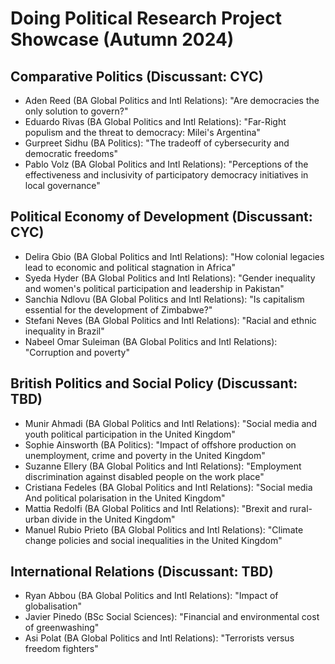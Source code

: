 # Doing Political Research Project Showcase (Autumn 2024)

## Comparative Politics (Discussant: CYC)

 - Aden Reed (BA Global Politics and Intl Relations): "Are democracies the only solution to govern?"
 - Eduardo Rivas (BA Global Politics and Intl Relations): "Far-Right populism and the threat to democracy: Milei's Argentina"
 - Gurpreet Sidhu (BA Politics): "The tradeoff of cybersecurity and democratic freedoms"
 - Pablo Volz (BA Global Politics and Intl Relations): "Perceptions of the effectiveness and inclusivity of participatory democracy initiatives in local governance"

## Political Economy of Development (Discussant: CYC)

 - Delira Gbio (BA Global Politics and Intl Relations): "How colonial legacies lead to economic and political stagnation in Africa"
 - Syeda Hyder (BA Global Politics and Intl Relations): "Gender inequality and women's political participation and leadership in Pakistan"
 - Sanchia Ndlovu (BA Global Politics and Intl Relations): "Is capitalism essential for the development of Zimbabwe?"
 - Stefani Neves (BA Global Politics and Intl Relations): "Racial and ethnic inequality in Brazil"
 - Nabeel Omar Suleiman (BA Global Politics and Intl Relations): "Corruption and poverty"

## British Politics and Social Policy (Discussant: TBD)

 - Munir Ahmadi (BA Global Politics and Intl Relations): "Social media and youth political participation in the United Kingdom"
 - Sophie Ainsworth (BA Politics): "Impact of offshore production on unemployment, crime and poverty in the United Kingdom"
 - Suzanne Ellery (BA Global Politics and Intl Relations): "Employment discrimination against disabled people on the work place" 
 - Cristiana Fedeles (BA Global Politics and Intl Relations): "Social media And political polarisation in the United Kingdom"
 - Mattia Redolfi (BA Global Politics and Intl Relations): "Brexit and rural-urban divide in the United Kingdom"
 - Manuel Rubio Prieto (BA Global Politics and Intl Relations): "Climate change policies and social inequalities in the United Kingdom"

## International Relations (Discussant: TBD)

 - Ryan Abbou (BA Global Politics and Intl Relations): "Impact of globalisation"
 - Javier Pinedo (BSc Social Sciences): "Financial and environmental cost of greenwashing"
 - Asi Polat (BA Global Politics and Intl Relations): "Terrorists versus freedom fighters"
